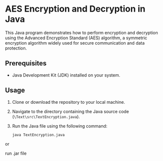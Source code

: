 # AES Encryption and Decryption in Java

This Java program demonstrates how to perform encryption and decryption using the Advanced Encryption Standard (AES) algorithm, a symmetric encryption algorithm widely used for secure communication and data protection.

## Prerequisites

- Java Development Kit (JDK) installed on your system.

## Usage

1. Clone or download the repository to your local machine.

2. Navigate to the directory containing the Java source code (`\Text\src\TextEncryption.java`).

3. Run the Java file using the following command:
   ```bash
   java TextEncryption.java

or

run .jar file
